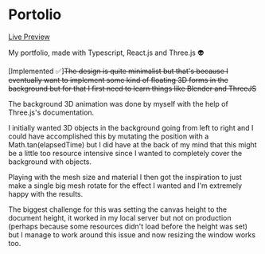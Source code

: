 # Portolio

[Live Preview](https://www.johnnynava.dev/)

My portfolio, made with Typescript, React.js and Three.js 👽

[Implemented ✅]~~The design is quite minimalist but that's because I eventually want to implement some kind of floating 3D forms in the background but for that I first need to learn things like Blender and ThreeJS~~

The background 3D animation was done by myself with the help of Three.js's documentation.

I initially wanted 3D objects in the background going from left to right and I could have accomplished this by mutating the position with a Math.tan(elapsedTime) but I did have at the back of my mind that this might be a little too resource intensive since I wanted to completely cover the background with objects.

Playing with the mesh size and material I then got the inspiration to just make a single big mesh rotate for the effect I wanted and I'm extremely happy with the results.

The biggest challenge for this was setting the canvas height to the document height, it worked in my local server but not on production (perhaps because some resources didn't load before the height was set) but I manage to work around this issue and now resizing the window works too.

